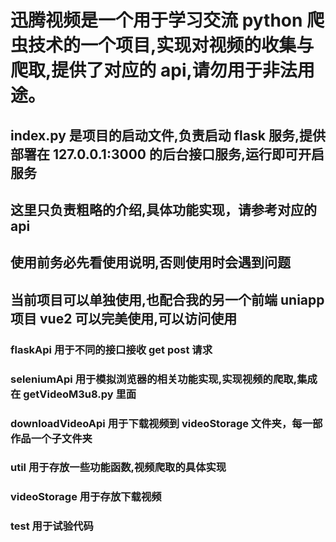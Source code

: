 # 迅腾视频是一个用于学习交流 python 爬虫技术的一个项目,实现对视频的收集与爬取,提供了对应的 api,**请勿用于非法用途**。

## index.py 是项目的启动文件,负责启动 flask 服务,提供部署在 127.0.0.1:3000 的后台接口服务,运行即可开启服务

## 这里只负责粗略的介绍,具体功能实现，请参考对应的 api

## 使用前务必先看使用说明,否则使用时会遇到问题

## 当前项目可以单独使用,也配合我的另一个前端 uniapp 项目 vue2 可以完美使用,可以访问使用

### flaskApi 用于不同的接口接收 get post 请求

### seleniumApi 用于模拟浏览器的相关功能实现,实现视频的爬取,集成在 getVideoM3u8.py 里面

### downloadVideoApi 用于下载视频到 videoStorage 文件夹，每一部作品一个子文件夹

### util 用于存放一些功能函数,视频爬取的具体实现

### videoStorage 用于存放下载视频

### test 用于试验代码
